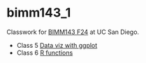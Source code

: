 # bimm143_1
Classwork for [BIMM143 F24](https://github.com/izzyhui/bimm143_1/) at UC San Diego.

- Class 5 [Data viz with ggplot]()
- Class 6 [ R functions]()
